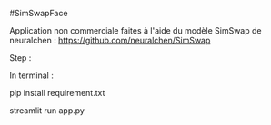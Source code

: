 #SimSwapFace

Application non commerciale faites à l'aide du modèle SimSwap de neuralchen : https://github.com/neuralchen/SimSwap


Step : 

In terminal : 

pip install requirement.txt

streamlit run app.py
